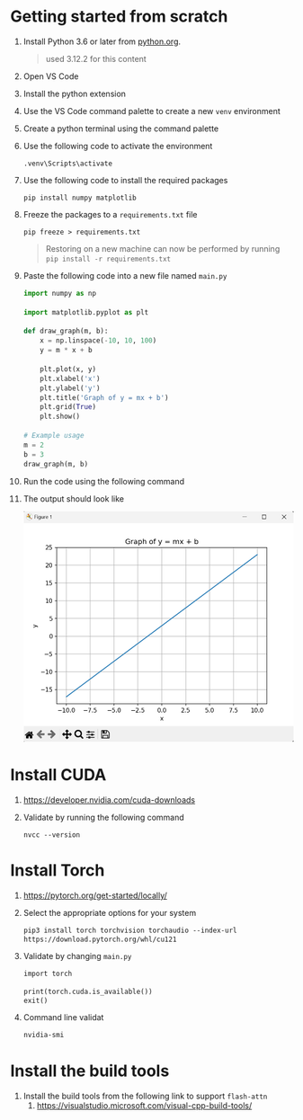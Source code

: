 # Getting started from scratch

1. Install Python 3.6 or later from [python.org](https://www.python.org/downloads/).
    > used 3.12.2 for this content

1. Open VS Code
1. Install the python extension
1. Use the VS Code command palette to create a new `venv` environment
1. Create a python terminal using the command palette
1. Use the following code to activate the environment

    ```pwsh
    .venv\Scripts\activate
    ```

1. Use the following code to install the required packages

    ```pwsh
    pip install numpy matplotlib
    ```

1. Freeze the packages to a `requirements.txt` file

    ```pwsh
    pip freeze > requirements.txt
    ```

    > Restoring on a new machine can now be performed by running `pip install -r requirements.txt`


1. Paste the following code into a new file named `main.py`

    ```python
    import numpy as np

    import matplotlib.pyplot as plt

    def draw_graph(m, b):
        x = np.linspace(-10, 10, 100)
        y = m * x + b

        plt.plot(x, y)
        plt.xlabel('x')
        plt.ylabel('y')
        plt.title('Graph of y = mx + b')
        plt.grid(True)
        plt.show()

    # Example usage
    m = 2
    b = 3
    draw_graph(m, b)
    ```

1. Run the code using the following command

1. The output should look like

    ![Graph](./assets/images/hello-world-mainpy.png)


# Install CUDA
1. https://developer.nvidia.com/cuda-downloads

1. Validate by running the following command
    ```
    nvcc --version
    ```

# Install Torch
1. https://pytorch.org/get-started/locally/
1. Select the appropriate options for your system
    ```
    pip3 install torch torchvision torchaudio --index-url https://download.pytorch.org/whl/cu121
    ```

1. Validate by changing `main.py`
    ```
    import torch

    print(torch.cuda.is_available())
    exit()
    ```

1. Command line validat
    ```sh
    nvidia-smi
    ```

# Install the build tools
1. Install the build tools from the following link to support `flash-attn`
    1. https://visualstudio.microsoft.com/visual-cpp-build-tools/